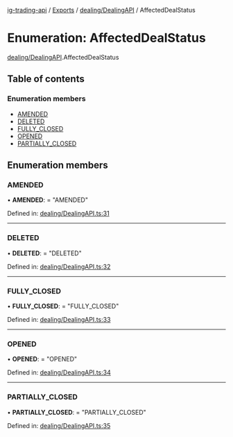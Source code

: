 [ig-trading-api](../README.md) / [Exports](../modules.md) / [dealing/DealingAPI](../modules/dealing_dealingapi.md) / AffectedDealStatus

# Enumeration: AffectedDealStatus

[dealing/DealingAPI](../modules/dealing_dealingapi.md).AffectedDealStatus

## Table of contents

### Enumeration members

- [AMENDED](dealing_dealingapi.affecteddealstatus.md#amended)
- [DELETED](dealing_dealingapi.affecteddealstatus.md#deleted)
- [FULLY_CLOSED](dealing_dealingapi.affecteddealstatus.md#fully_closed)
- [OPENED](dealing_dealingapi.affecteddealstatus.md#opened)
- [PARTIALLY_CLOSED](dealing_dealingapi.affecteddealstatus.md#partially_closed)

## Enumeration members

### AMENDED

• **AMENDED**: = "AMENDED"

Defined in: [dealing/DealingAPI.ts:31](https://github.com/bennycode/ig-trading-api/blob/76cc822/src/dealing/DealingAPI.ts#L31)

---

### DELETED

• **DELETED**: = "DELETED"

Defined in: [dealing/DealingAPI.ts:32](https://github.com/bennycode/ig-trading-api/blob/76cc822/src/dealing/DealingAPI.ts#L32)

---

### FULLY_CLOSED

• **FULLY_CLOSED**: = "FULLY_CLOSED"

Defined in: [dealing/DealingAPI.ts:33](https://github.com/bennycode/ig-trading-api/blob/76cc822/src/dealing/DealingAPI.ts#L33)

---

### OPENED

• **OPENED**: = "OPENED"

Defined in: [dealing/DealingAPI.ts:34](https://github.com/bennycode/ig-trading-api/blob/76cc822/src/dealing/DealingAPI.ts#L34)

---

### PARTIALLY_CLOSED

• **PARTIALLY_CLOSED**: = "PARTIALLY_CLOSED"

Defined in: [dealing/DealingAPI.ts:35](https://github.com/bennycode/ig-trading-api/blob/76cc822/src/dealing/DealingAPI.ts#L35)
